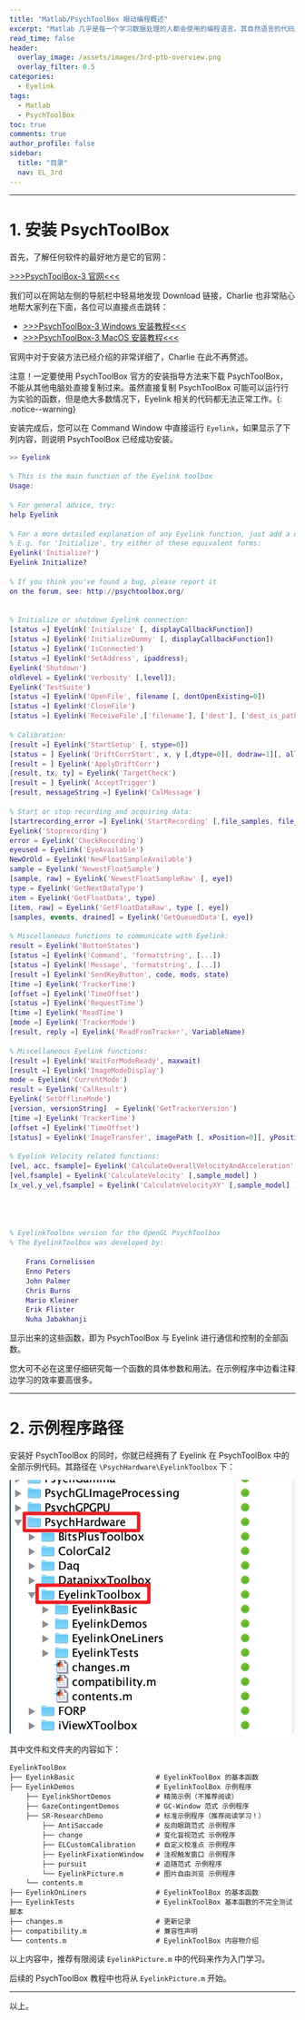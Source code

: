 ```yaml
---
title: "Matlab/PsychToolBox 眼动编程概述"
excerpt: "Matlab 几乎是每一个学习数据处理的人都会使用的编程语言。其自然语言的代码风格和简单的代码逻辑非常适合不需要考虑代码运行效率的场合。Psychtoolbox 作为一个基于 Matlab 的开源刺激程序工具包也可以说是从科研工作者的实际需求出发，让我们可以在一个软件中完成实验程序编写和数据处理的全部工作。"
read_time: false
header:
  overlay_image: /assets/images/3rd-ptb-overview.png
  overlay_filter: 0.5
categories:
  - Eyelink
tags:
  - Matlab
  - PsychToolBox
toc: true
comments: true
author_profile: false
sidebar:
  title: "目录"
  nav: EL_3rd
---
```


---

# 1. 安装 PsychToolBox

首先，了解任何软件的最好地方是它的官网：

[>>>PsychToolBox-3 官网<<<](http://psychtoolbox.org/)

我们可以在网站左侧的导航栏中轻易地发现 Download 链接，Charlie 也非常贴心地帮大家列在下面，各位可以直接点击跳转：

* [>>>PsychToolBox-3 Windows 安装教程<<<](http://psychtoolbox.org/download.html#Windows)
* [>>>PsychToolBox-3 MacOS 安装教程<<<](http://psychtoolbox.org/download.html#Mac)

官网中对于安装方法已经介绍的非常详细了，Charlie 在此不再赘述。

注意！一定要使用 PsychToolBox 官方的安装指导方法来下载 PsychToolBox，不能从其他电脑处直接复制过来。虽然直接复制 PsychToolBox 可能可以运行行为实验的函数，但是绝大多数情况下，Eyelink 相关的代码都无法正常工作。{: .notice--warning}

安装完成后，您可以在 Command Window 中直接运行 `Eyelink`，如果显示了下列内容，则说明 PsychToolBox 已经成功安装。

``` matlab
>> Eyelink

% This is the main function of the Eyelink toolbox
Usage:

% For general advice, try:
help Eyelink

% For a more detailed explanation of any Eyelink function, just add a question mark "?".
% E.g. for 'Initialize', try either of these equivalent forms:
Eyelink('Initialize?')
Eyelink Initialize?

% If you think you've found a bug, please report it
on the forum, see: http://psychtoolbox.org/


% Initialize or shutdown Eyelink connection:
[status =] Eyelink('Initialize' [, displayCallbackFunction])
[status =] Eyelink('InitializeDummy' [, displayCallbackFunction])
[status =] Eyelink('IsConnected')
[status =] Eyelink('SetAddress', ipaddress);
Eyelink('Shutdown')
oldlevel = Eyelink('Verbosity' [,level]);
Eyelink('TestSuite')
[status =] Eyelink('OpenFile', filename [, dontOpenExisting=0])
[status =] Eyelink('CloseFile')
[status =] Eyelink('ReceiveFile',['filename'], ['dest'], ['dest_is_path'])

% Calibration:
[result =] Eyelink('StartSetup' [, stype=0])
[status = ] Eyelink('DriftCorrStart', x, y [,dtype=0][, dodraw=1][, allow_setup=0])
[result = ] Eyelink('ApplyDriftCorr')
[result, tx, ty] = Eyelink('TargetCheck')
[result = ] Eyelink('AcceptTrigger')
[result, messageString =] Eyelink('CalMessage')

% Start or stop recording and acquiring data:
[startrecording_error =] Eyelink('StartRecording' [,file_samples, file_events, link_samples, link_events] )
Eyelink('Stoprecording')
error = Eyelink('CheckRecording')
eyeused = Eyelink('EyeAvailable')
NewOrOld = Eyelink('NewFloatSampleAvailable')
sample = Eyelink('NewestFloatSample')
[sample, raw] = Eyelink('NewestFloatSampleRaw' [, eye])
type = Eyelink('GetNextDataType')
item = Eyelink('GetFloatData', type)
[item, raw] = Eyelink('GetFloatDataRaw', type [, eye])
[samples, events, drained] = Eyelink('GetQueuedData'[, eye])

% Miscellaneous functions to communicate with Eyelink:
result = Eyelink('ButtonStates')
[status =] Eyelink('Command', 'formatstring', [...])
[status =] Eyelink('Message', 'formatstring', [...])
[result =] Eyelink('SendKeyButton', code, mods, state)
[time =] Eyelink('TrackerTime')
[offset =] Eyelink('TimeOffset')
[status =] Eyelink('RequestTime')
[time =] Eyelink('ReadTime')
[mode =] Eyelink('TrackerMode')
[result, reply =] Eyelink('ReadFromTracker', VariableName)

% Miscellaneous Eyelink functions:
[result =] Eyelink('WaitForModeReady', maxwait)
[result =] Eyelink('ImageModeDisplay')
mode = Eyelink('CurrentMode')
result = Eyelink('CalResult')
Eyelink('SetOfflineMode')
[version, versionString]  = Eyelink('GetTrackerVersion')
[time =] Eyelink('TrackerTime')
[offset =] Eyelink('TimeOffset')
[status] = Eyelink('ImageTransfer', imagePath [, xPosition=0][, yPosition=0][, width=0][, height=0][, trackerXPosition=0][, trackerYPosition=0][, xferoptions=0])

% Eyelink Velocity related functions:
[vel, acc, fsample]= Eyelink('CalculateOverallVelocityAndAcceleration' [, sample_model])
[vel,fsample] = Eyelink('CalculateVelocity' [,sample_model] )
[x_vel,y_vel,fsample] = Eyelink('CalculateVelocityXY' [,sample_model] )




% EyelinkToolbox version for the OpenGL PsychToolbox
% The EyelinkToolbox was developed by:

	Frans Cornelissen
	Enno Peters
	John Palmer
	Chris Burns
	Mario Kleiner
	Erik Flister
	Nuha Jabakhanji
```

显示出来的这些函数，即为 PsychToolBox 与 Eyelink 进行通信和控制的全部函数。

您大可不必在这里仔细研究每一个函数的具体参数和用法。在示例程序中边看注释边学习的效率要高很多。

---

# 2. 示例程序路径

安装好 PsychToolBox 的同时，你就已经拥有了 Eyelink 在 PsychToolBox 中的全部示例代码。其路径在 `\PsychHardware\EyelinkToolbox` 下：

![3rd-ptb-eyelink_tool_box_folder](/assets/images/3rd-ptb-eyelink_tool_box_folder.png)

其中文件和文件夹的内容如下：

```
EyelinkToolBox
├── EyelinkBasic                    # EyelinkToolBox 的基本函数
├── EyelinkDemos                    # EyelinkToolBox 示例程序
    ├── EyelinkShortDemos           # 精简示例（不推荐阅读）
    ├── GazeContingentDemos         # GC-Window 范式 示例程序
    ├── SR-ResearchDemo             # 标准示例程序（推荐阅读学习！）
        ├── AntiSaccade             # 反向眼跳范式 示例程序
        ├── change                  # 变化盲视范式 示例程序
        ├── ELCustomCalibration     # 自定义校准点 示例程序
        ├── EyelinkFixationWindow   # 注视触发窗口 示例程序
        ├── pursuit                 # 追随范式 示例程序
        └── EyelinkPicture.m        # 图片自由浏览 示例程序
    └── contents.m
├── EyelinkOnLiners                 # EyelinkToolBox 的基本函数
├── EyelinkTests                    # EyelinkToolBox 基本函数的不完全测试脚本
├── changes.m                       # 更新记录
├── compatibility.m                 # 兼容性声明
└── contents.m                      # EyelinkToolBox 内容物介绍
```

以上内容中，推荐有限阅读 `EyelinkPicture.m` 中的代码来作为入门学习。

后续的 PsychToolBox 教程中也将从 `EyelinkPicture.m` 开始。

---

以上。

